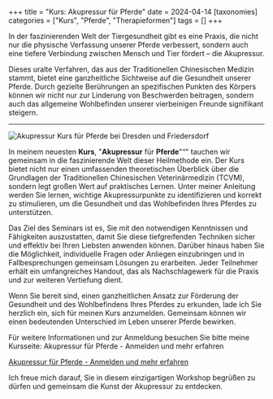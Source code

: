 +++
title = "Kurs: Akupressur für Pferde"
date = 2024-04-14
[taxonomies]
categories = ["Kurs", "Pferde", "Therapieformen"]
tags = []
+++


In der faszinierenden Welt der Tiergesundheit gibt es eine Praxis, die nicht nur die physische Verfassung unserer Pferde verbessert, sondern auch eine tiefere Verbindung zwischen Mensch und Tier fördert – die Akupressur.

<!-- more -->

 Dieses uralte Verfahren, das aus der Traditionellen Chinesischen Medizin stammt, bietet eine ganzheitliche Sichtweise auf die Gesundheit unserer Pferde. Durch gezielte Berührungen an spezifischen Punkten des Körpers können wir nicht nur zur Linderung von Beschwerden beitragen, sondern auch das allgemeine Wohlbefinden unserer vierbeinigen Freunde signifikant steigern.

<hr style="border-color: green">

<picture>
  <source srcset="https://tierheilpraxis-jessican.de/img/kurse/akupressur_kurs_pferde_320.avif" type="image/avif" media="(max-width: 319px)">
  <source srcset="https://tierheilpraxis-jessican.de/img/kurse/akupressur_kurs_pferde_320.webp" type="image/webp" media="(max-width: 319px)">
  <source srcset="https://tierheilpraxis-jessican.de/img/kurse/akupressur_kurs_pferde_320.jpeg" type="image/jpeg" media="(max-width: 319px)">

  <source srcset="https://tierheilpraxis-jessican.de/img/kurse/akupressur_kurs_pferde_640.avif" type="image/avif" media="(min-width: 320px) and (max-width: 767px)">
  <source srcset="https://tierheilpraxis-jessican.de/img/kurse/akupressur_kurs_pferde_640.webp" type="image/webp" media="(min-width: 320px) and (max-width: 767px)">
  <source srcset="https://tierheilpraxis-jessican.de/img/kurse/akupressur_kurs_pferde_640.jpeg" type="image/jpeg" media="(min-width: 320px) and (max-width: 767px)">

  <source srcset="https://tierheilpraxis-jessican.de/img/kurse/akupressur_kurs_pferde_768.avif" type="image/avif" media="(min-width: 768px)">
  <source srcset="https://tierheilpraxis-jessican.de/img/kurse/akupressur_kurs_pferde_768.webp" type="image/webp" media="(min-width: 768px)">
  <source srcset="https://tierheilpraxis-jessican.de/img/kurse/akupressur_kurs_pferde_768.jpeg" type="image/jpeg" media="(min-width: 768px)">

  <img src="https://tierheilpraxis-jessican.de/img/kurse/akupressur_kurs_pferde_1600.jpeg" alt="Akupressur Kurs für Pferde bei Dresden und Friedersdorf" style="max-width: 100%" loading="lazy">
</picture>


In meinem neuesten **Kurs**, "**Akupressur** für **Pferde**"“" tauchen wir gemeinsam in die faszinierende Welt dieser Heilmethode ein. Der Kurs bietet nicht nur einen umfassenden theoretischen Überblick über die Grundlagen der Traditionellen Chinesischen Veterinärmedizin (TCVM), sondern legt großen Wert auf praktisches Lernen. Unter meiner Anleitung werden Sie lernen, wichtige Akupressurpunkte zu identifizieren und korrekt zu stimulieren, um die Gesundheit und das Wohlbefinden Ihres Pferdes zu unterstützen.

Das Ziel des Seminars ist es, Sie mit den notwendigen Kenntnissen und Fähigkeiten auszustatten, damit Sie diese tiefgreifenden Techniken sicher und effektiv bei Ihren Liebsten anwenden können. Darüber hinaus haben Sie die Möglichkeit, individuelle Fragen oder Anliegen einzubringen und in Fallbesprechungen gemeinsam Lösungen zu erarbeiten. Jeder Teilnehmer erhält ein umfangreiches Handout, das als Nachschlagewerk für die Praxis und zur weiteren Vertiefung dient.

Wenn Sie bereit sind, einen ganzheitlichen Ansatz zur Förderung der Gesundheit und des Wohlbefindens Ihres Pferdes zu erkunden, lade ich Sie herzlich ein, sich für meinen Kurs anzumelden. Gemeinsam können wir einen bedeutenden Unterschied im Leben unserer Pferde bewirken.

Für weitere Informationen und zur Anmeldung besuchen Sie bitte meine Kursseite: Akupressur für Pferde - Anmelden und mehr erfahren

<a href="https://tierheilpraxis-jessican.de/kurse/akupressur_kurs_pferde/" title="Akupressur für Pferde">Akupressur für Pferde - Anmelden und mehr erfahren</a>

Ich freue mich darauf, Sie in diesem einzigartigen Workshop begrüßen zu dürfen und gemeinsam die Kunst der Akupressur zu entdecken.